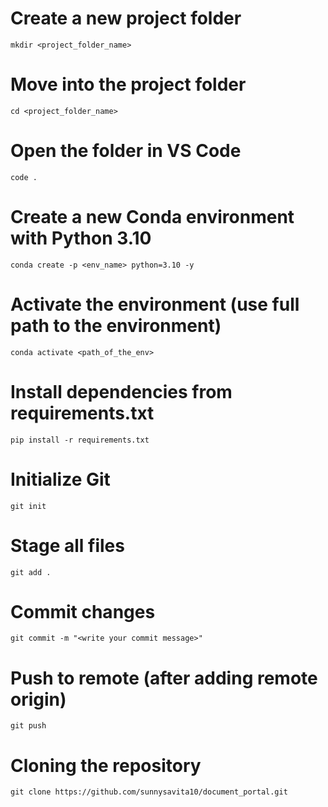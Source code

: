 # Create a new project folder

```
mkdir <project_folder_name>
```

# Move into the project folder
```
cd <project_folder_name>
```

# Open the folder in VS Code
```
code .
```

# Create a new Conda environment with Python 3.10
```
conda create -p <env_name> python=3.10 -y
```

# Activate the environment (use full path to the environment)
```
conda activate <path_of_the_env>
```

# Install dependencies from requirements.txt
```
pip install -r requirements.txt
```

# Initialize Git
```
git init
```

# Stage all files
```
git add .
```

# Commit changes
```
git commit -m "<write your commit message>"
```

# Push to remote (after adding remote origin)
```
git push
```
# Cloning the repository
```
git clone https://github.com/sunnysavita10/document_portal.git
```